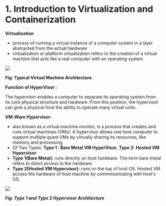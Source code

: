 # 1. Introduction to Virtualization and Containerization 

**Virtualization**
  - process of running a virtual instance of a computer system in a layer abstracted from the actual hardware
  - virtualization or platform virtualization refers to the creation of a virtual machine that acts like a real computer with an operating system
  
<img src="https://www.researchgate.net/profile/Umar_Farooq_Minhas/publication/242077512/figure/fig2/AS:282710602993666@1444414868359/Hosted-Virtual-Machine-Architecture.png"></img>

<b>Fig: Typical Virtual Machine Architecture</b>

**Function of HyperVisor :** 

The hypervisor enables a computer to separate its operating system from its core physical structure and hardware. From this position, the hypervisor can give a physical host the ability to operate many virtual units.

**VM-Ware Hypervisor:** 
  - also known as a virtual machine monitor, is a process that creates and runs virtual machines (VMs). A hypervisor allows one host computer to support multiple guest VMs by virtually sharing its resources, like memory and processing.
  - Of Two Types: **Type 1 : Bare Metal VM HyperVisor**, **Type 2: Hosted VM Hypervisor**
  - **Type 1(Bare Metal):** runs directly on host hardware. The term bare metal refers to direct access to the hardware.
  - **Type 2(Hosted VM Hypervisor):** runs on the top of host OS. Hosted VM access the hardware of host machine by commmunicating with host's OS.
  
<img src="https://vapour-apps.com/wp-content/uploads/2016/05/figure2.gif"></img>

<p><b><i>Fig: Type 1 and Type 2 Hypervisor Architecture<i></p>
